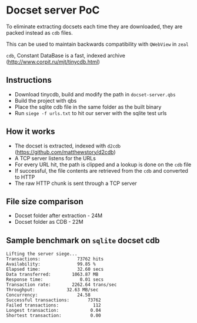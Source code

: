 # Docset server PoC

To eliminate extracting docsets each time they are downloaded, they are packed instead as `cdb` files.

This can be used to maintain backwards compatibility with `QWebView` in `zeal`

`cdb`, Constant DataBase is a fast, indexed archive (http://www.corpit.ru/mjt/tinycdb.html)

## Instructions

- Download tinycdb, build and modify the path in `docset-server.qbs`
- Build the project with qbs
- Place the sqlite cdb file in the same folder as the built binary
- Run `siege -f urls.txt` to hit our server with the sqlite test urls

## How it works

- The docset is extracted, indexed with `d2cdb` (https://github.com/matthewstory/d2cdb)
- A TCP server listens for the URLs
- For every URL hit, the path is clipped and a lookup is done on the `cdb` file
- If successful, the file contents are retrieved from the `cdb` and converted to HTTP
- The raw HTTP chunk is sent through a TCP server

## File size comparison

- Docset folder after extraction - 24M
- Docset folder as CDB - 22M

## Sample benchmark on `sqlite` docset cdb

```
Lifting the server siege...
Transactions:		       73762 hits
Availability:		       99.85 %
Elapsed time:		       32.60 secs
Data transferred:	     1063.87 MB
Response time:		        0.01 secs
Transaction rate:	     2262.64 trans/sec
Throughput:		       32.63 MB/sec
Concurrency:		       24.58
Successful transactions:       73762
Failed transactions:	         112
Longest transaction:	        0.04
Shortest transaction:	        0.00
```

